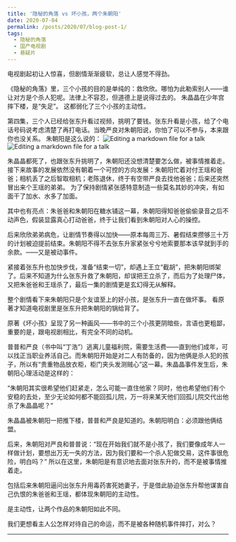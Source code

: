 ```yaml
---
title: '隐秘的角落 vs 坏小孩，两个朱朝阳'
date: 2020-07-04
permalink: /posts/2020/07/blog-post-1/
tags:
  - 隐秘的角落
  - 国产电视剧
  - 悬疑片
---
```



电视剧起初让人惊喜，但剧情渐渐疲软，总让人感觉不得劲。

《隐秘的角落》里，三个小孩的目的是单纯的：救欣欣。哪怕为此勒索别人——谁让对方是个杀人犯呢。法律上不容忍，但道德上是说得过去的。
朱晶晶在少年宫摔下楼，是“失足”。
这都弱化了三个小孩的主动性。

第四集，三个人已经给张东升看过视频，挑明了要钱。张东升看是小孩，给了个电话号码说考虑清楚了再打电话。当晚严良对朱朝阳说，你怕了可以不参与，本来跟你也没关系。
朱朝阳是这么说的：
![Editing a markdown file for a talk](/images/editing-talk.png)
![Editing a markdown file for a talk](/images/editing-talk.png)

朱晶晶都死了，也跟张东升挑明了，朱朝阳还没想清楚要怎么做，被事情推着走。
接下来故事的发展依然没有朝着一个可控的方向发展：朱朝阳忙着对付王瑶和爸爸；相机丢了之后智取相机；老陈退休，终于有空带严良去找他爸爸；后来还突然冒出来个王瑶的弟弟。
为了保持剧情紧张感特意制造一些莫名其妙的冲突，有如面干了加水、水多了加面。

其中也有亮点：朱爸爸和朱朝阳在糖水铺这一幕，朱朝阳得知爸爸偷偷录音之后不动声色，假装显露真心打动爸爸，终于让我们看到朱朝阳对人心的操控。

后来欣欣弟弟病危，让剧情节奏得以加快——原本每周三万、暑假结束攒够三十万的计划被迫提前结束。朱朝阳不得不去张东升家紧张兮兮地索要那本该早就到手的余款。——又是被动事件。

紧接着张东升也加快步伐，准备“结束一切”，却遇上王立“截胡”，把朱朝阳绑架了。后来不知道为什么张东升救了朱朝阳，却误把王立杀了，而后为了处理尸体，又把朱爸爸和王瑶杀了，最后一集的剧情更是玄幻得无从解释。

整个剧情看下来朱朝阳只是个友谊至上的好小孩，是张东升一直在做坏事。
看原著才知道电视剧里是张东升把朱朝阳的锅给背了。


原著《坏小孩》呈现了另一种画风——书中的三个小孩更阴暗些，言语也更粗鄙，重要的是，跟电视剧相比，有完全不同的动机。

普普和严良（书中叫“丁浩”）逃离儿童福利院，需要生活费——直到他们成年，可以找正当职业养活自己。而朱朝阳开始是对二人有防备的，因为他俩是杀人犯的孩子，所以有“贵重物品放衣柜，柜门夹头发测贼心”这一幕。朱晶晶事件发生后，朱朝阳心理活动是这样的：

“朱朝阳其实很希望他们赶紧走，怎么可能一直住他家？同时，他也希望他们有个安稳的去处，至少无论如何都不能回孤儿院，万一将来某天他们回孤儿院交代出他杀了朱晶晶呢？”

朱晶晶被朱朝阳一把推下楼，普普和严良是知道的。朱朝阳明白：必须跟他俩结盟。

后来，朱朝阳对严良和普普说：“现在开始我们就不是小孩了，我们要像成年人一样做计划，要想出万无一失的方法，因为我们要和一个杀人犯做交易，这件事很危险，明白吗？”
所以在这里，朱朝阳是有意识地去面对张东升的，而不是被事情推着走。

包括后来朱朝阳逼问出张东升用毒药害死她妻子，于是借此胁迫张东升帮他谋害自己仇恨的朱爸爸和王瑶，都体现朱朝阳的主动性。

是主动性，让两个作品的朱朝阳如此不同。
 
我们更想看主人公怎样对待自己的命运，而不是被各种随机事件摔打，对么？

-------